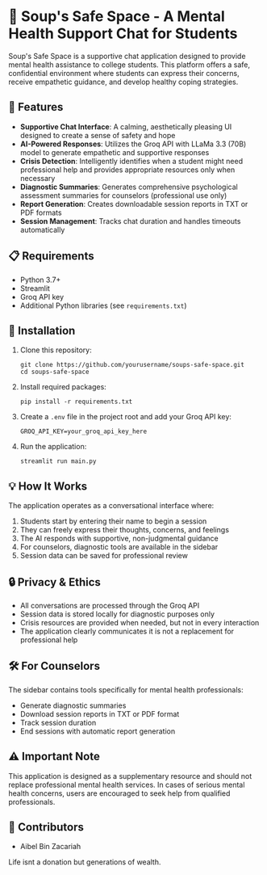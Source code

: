 # 🌱 Soup's Safe Space - A Mental Health Support Chat for Students

Soup's Safe Space is a supportive chat application designed to provide mental health assistance to college students. This platform offers a safe, confidential environment where students can express their concerns, receive empathetic guidance, and develop healthy coping strategies.

## 🌟 Features

- **Supportive Chat Interface**: A calming, aesthetically pleasing UI designed to create a sense of safety and hope
- **AI-Powered Responses**: Utilizes the Groq API with LLaMa 3.3 (70B) model to generate empathetic and supportive responses
- **Crisis Detection**: Intelligently identifies when a student might need professional help and provides appropriate resources only when necessary
- **Diagnostic Summaries**: Generates comprehensive psychological assessment summaries for counselors (professional use only)
- **Report Generation**: Creates downloadable session reports in TXT or PDF formats
- **Session Management**: Tracks chat duration and handles timeouts automatically

## 📋 Requirements

- Python 3.7+
- Streamlit
- Groq API key
- Additional Python libraries (see `requirements.txt`) 

## 🚀 Installation

1. Clone this repository:
   ```
   git clone https://github.com/yourusername/soups-safe-space.git
   cd soups-safe-space
   ```

2. Install required packages:
   ```
   pip install -r requirements.txt
   ```

3. Create a `.env` file in the project root and add your Groq API key:
   ```
   GROQ_API_KEY=your_groq_api_key_here
   ```

4. Run the application:
   ```
   streamlit run main.py
   ```

## 💡 How It Works

The application operates as a conversational interface where:

1. Students start by entering their name to begin a session
2. They can freely express their thoughts, concerns, and feelings
3. The AI responds with supportive, non-judgmental guidance
4. For counselors, diagnostic tools are available in the sidebar
5. Session data can be saved for professional review

## 🔒 Privacy & Ethics

- All conversations are processed through the Groq API
- Session data is stored locally for diagnostic purposes only
- Crisis resources are provided when needed, but not in every interaction
- The application clearly communicates it is not a replacement for professional help

## 🛠️ For Counselors

The sidebar contains tools specifically for mental health professionals:

- Generate diagnostic summaries
- Download session reports in TXT or PDF format
- Track session duration
- End sessions with automatic report generation

## ⚠️ Important Note

This application is designed as a supplementary resource and should not replace professional mental health services. In cases of serious mental health concerns, users are encouraged to seek help from qualified professionals.


## 👥 Contributors

- Aibel Bin Zacariah


Life isnt a donation but generations of wealth. 

